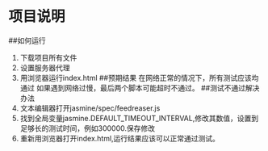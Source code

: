 

# 项目说明
##如何运行
1. 下载项目所有文件
2. 设置服务器代理
2. 用浏览器运行index.html
##预期结果
在网络正常的情况下，所有测试应该均通过
如果遇到网络过慢，最后两个脚本可能超时不通过。
##测试不通过解决办法
1. 文本编辑器打开jasmine/spec/feedreaser.js
2. 找到全局变量jasmine.DEFAULT_TIMEOUT_INTERVAL,修改其数值，设置到足够长的测试时间，例如300000.保存修改
3. 重新用浏览器打开index.html,运行结果应该可以正常通过测试。
